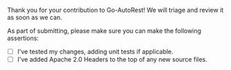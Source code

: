 Thank you for your contribution to Go-AutoRest! We will triage and review it as soon as we can.

As part of submitting, please make sure you can make the following assertions:
 - [ ] I've tested my changes, adding unit tests if applicable.
 - [ ] I've added Apache 2.0 Headers to the top of any new source files.

